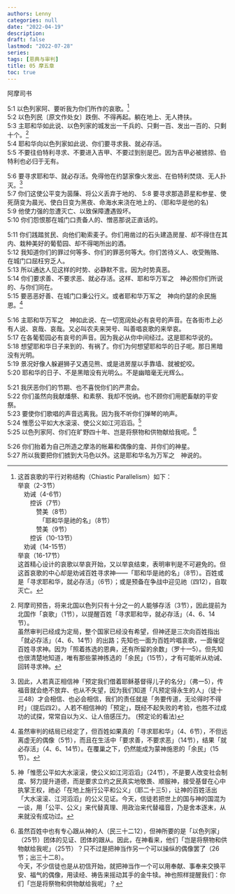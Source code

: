 ```yaml
---
authors: Lenny
categories: null
date: "2022-04-19"
description: 
draft: false
lastmod: "2022-07-28"
series:
tags: [恩典与审判]
title: 05 摩五章
toc: true
---
```

阿摩司书
<!--more-->

5:1 以色列家阿、要听我为你们所作的哀歌。[^1]  
5:2 以色列民〔原文作处女〕跌倒、不得再起。躺在地上、无人搀扶。  
5:3 主耶和华如此说、以色列家的城发出一千兵的、只剩一百、发出一百的、只剩十个。[^2]  
5:4 耶和华向以色列家如此说、你们要寻求我、就必存活。  
5:5 不要往伯特利寻求、不要进入吉甲、不要过到别是巴。因为吉甲必被掳掠、伯特利也必归于无有。  

5:6 要寻求耶和华、就必存活。免得他在约瑟家像火发出、在伯特利焚烧、无人扑灭。[^3]  
5:7 你们这使公平变为茵蔯、将公义丢弃于地的、
5:8 要寻求那造昴星和参星、使死荫变为晨光、使白日变为黑夜、命海水来浇在地上的、（耶和华是他的名)  
5:9 他使力强的忽遭灭亡、以致保障遭遇毁坏。  
5:10 你们怨恨那在城门口责备人的、憎恶那说正直话的。  

5:11 你们践踏贫民、向他们勒索麦子。你们用凿过的石头建造房屋、却不得住在其内、栽种美好的葡萄园、却不得喝所出的酒。  
5:12 我知道你们的罪过何等多、你们的罪恶何等大。你们苦待义人、收受贿赂、在城门口屈枉穷乏人。  
5:13 所以通达人见这样的时势、必静默不言。因为时势真恶。  
5:14 你们要求善、不要求恶、就必存活。这样、耶和华万军之　神必照你们所说的、与你们同在。  
5:15 要恶恶好善、在城门口秉公行义。或者耶和华万军之　神向约瑟的余民施恩。[^4]  

5:16 主耶和华万军之　神如此说、在一切宽阔处必有哀号的声音。在各街市上必有人说、哀哉、哀哉。又必叫农夫来哭号、叫善唱哀歌的来举哀。  
5:17 在各葡萄园必有哀号的声音。因为我必从你中间经过。这是耶和华说的。  
5:18 想望耶和华日子来到的、有祸了。你们为何想望耶和华的日子呢。那日黑暗没有光明。  
5:19 景况好像人躲避狮子又遇见熊、或是进房屋以手靠墙、就被蛇咬。  
5:20 耶和华的日子、不是黑暗没有光明么。不是幽暗毫无光辉么。  

5:21 我厌恶你们的节期、也不喜悦你们的严肃会。  
5:22 你们虽然向我献燔祭、和素祭、我却不悦纳。也不顾你们用肥畜献的平安祭。  
5:23 要使你们歌唱的声音远离我。因为我不听你们弹琴的响声。  
5:24 惟愿公平如大水滚滚、使公义如江河滔滔。[^5]  
5:25 以色列家阿、你们在旷野四十年、岂是将祭物和供物献给我呢。[^6]  

5:26 你们抬着为自己所造之摩洛的帐幕和偶像的龛、并你们的神星。  
5:27 所以我要把你们掳到大马色以外。这是耶和华名为万军之　神说的。  

[^1]: 这首哀歌的平行对称结构（Chiastic Parallelism）如下：   
举哀（2-3节）  
　劝诫（4-6节）  
　　控诉（7节）  
　　　赞美（8节）  
　　　　「耶和华是祂的名」（8节）  
　　　赞美（9节）  
　　控诉（10-13节）  
　劝诫（14-15节）  
举哀（16-17节）  
这首精心设计的哀歌以举哀开始，又以举哀结束，表明审判是不可避免的。但这首哀歌的中心却是劝诫百姓寻求神——「耶和华是祂的名」（8节）。百姓或是「寻求耶和华，就必存活」（6节）；或是预备在争战中迎见祂（四12），自取灭亡。  
[^2]: 阿摩司预告，将来北国以色列只有十分之一的人能够存活（3节），因此提前为北国作「哀歌」（1节），以提醒百姓「寻求耶和华，就必存活」（4、6、14节）。  
虽然审判已经成为定局，整个国家已经没有希望，但神还是三次向百姓指出「就必存活」（4、6、14节）的出路；先知也一面为百姓吟唱哀歌，一面催促百姓寻求神。因为「照着拣选的恩典，还有所留的余数」（罗十一5）。但先知也很清楚地知道，唯有那些蒙神拣选的「余民」（15节），才有可能听从劝诫、回转寻求神。  
[^3]: 因此，人若真正相信神「预定我们借着耶稣基督得儿子的名分」（弗一5），传福音就会绝不放弃、也从不失望，因为我们知道「凡预定得永生的人」（徒十三48）才会相信、也必会相信，我们的责任就是「务要传道，无论得时不得时」（提后四2）。人若不相信神的「预定」，既经不起失败的考验，也胜不过成功的试探，常常自以为义、让人倍感压力。 (预定论的看法)  
[^4]: 虽然审判的结局已经定了，但百姓如果真的「寻求耶和华」（4、6节），不但远离虚无的偶像（5节），而且在生活中「要求善，不要求恶」（14节），结果「就必存活」（4、6、14节）。在覆巢之下，仍然能成为蒙神施恩的「余民」（15节）。  
[^5]: 神「惟愿公平如大水滚滚，使公义如江河滔滔」（24节），不是要人改变社会制度、努力提升道德，而是要求立约之民真实地敬畏、顺服神，接受基督在心中执掌王权，祂必「在地上施行公平和公义」（耶二十三5），让神的百姓活出「大水滚滚、江河滔滔」的公义见证。今天，信徒若把世上的国与神的国混为一谈，用「公平、公义」来代替真理、用政治来代替福音，乃是舍本逐末，从来就没有成功过。  
[^6]: 虽然百姓中也有专心跟从神的人（民三十二12），但神所要的是「以色列家」（25节）团体的见证、团体的跟从。因此，在神看来，他们「岂是将祭物和供物献给我呢」（25节）？只不过是把神当作另一个可以操纵的偶像罢了（26节；出三十二8）。  
今天，不少信徒也是从初信开始，就把神当作一个可以用奉献、事奉来交换平安、福气的偶像，用读经、祷告来摇动其手的金牛犊。神也照样提醒我们：你们「岂是将祭物和供物献给我呢」？